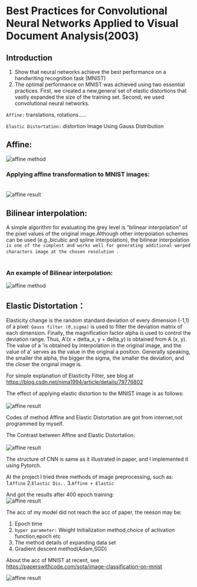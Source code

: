 Best Practices for Convolutional Neural Networks
Applied to Visual Document Analysis(2003)
=======
Introduction
---------
1. Show that neural networks achieve the best performance on a handwriting recognition task (MNIST)
2. The optimal performance on MNIST was achieved using two essential practices. 
First, we created a new,general set of elastic distortions that vastly expanded the size of the training set. 
Second, we used convolutional neural networks.


`Affine:`
translations, rotations.....

`Elastic Distortation:`
distortion Image Using Gauss Distribution


Affine:
----------
![affine method](https://github.com/FrankXu0808/Thesis_Reappearance-BestPracticeOfCNNinMnist/raw/master/images/affine.png)  

### Applying affine transformation to MNIST images:<br><br>
![affine result](https://github.com/FrankXu0808/Thesis_Reappearance-BestPracticeOfCNNinMnist/raw/master/images/affine_exa.png)  

Bilinear interpolation:
--------------
A simple algorithm for evaluating the grey level is “bilinear interpolation” of the pixel values of the original image.Although other interpolation schemes can be used (e.g.,bicubic  and  spline  interpolation),  the  bilinear interpolation `is one of the simplest and works well for generating additional warped characters image at the chosen resolution `.
<br><br>
### An example of Bilinear interpolation:
![affine method](https://github.com/FrankXu0808/Thesis_Reappearance-BestPracticeOfCNNinMnist/raw/master/images/Bilinear_interpolation.png) 

Elastic Distortation：
----------------
Elasticity change is the random standard deviation of every dimension (-1,1) of a pixel. `Gauss filter (0,sigma)` is used to filter the deviation matrix of each dimension. Finally, the magnification factor alpha is used to control the deviation range. Thus, A'(x + delta_x, y + delta_y) is obtained from A (x, y). The value of a 'is obtained by interpolation in the original image, and the value of a' serves as the value in the original a position. Generally speaking, the smaller the alpha, the bigger the sigma, the smaller the deviation, and the closer the original image is.

For simple explanation of Elasticity Filter, see blog at https://blog.csdn.net/nima1994/article/details/79776802

The effect of applying elastic distortion to the MNIST image is as follows:
<br><br>
![affine result](https://github.com/FrankXu0808/Thesis_Reappearance-BestPracticeOfCNNinMnist/raw/master/images/elastic_transformation.png)

Codes of method Affine and Elastic Distortation are got from internet,not programmed by myself.

The Contrast between Affine and Elastic Distortation:
<br><br>
![affine result](https://github.com/FrankXu0808/Thesis_Reappearance-BestPracticeOfCNNinMnist/raw/master/images/compare.png)  

The structure of CNN is same as it illustrated in paper, and I implemented it using Pytorch.

At the project I tried three methods of image preprocessing, such as:
1.`Affine`
2.`Elastic Dis..`
3.`Affine + Elastic`

And got the results after 400 epoch training:
<br><nr>
![affine result](https://github.com/FrankXu0808/Thesis_Reappearance-BestPracticeOfCNNinMnist/raw/master/images/results.png)  
  
The acc of my model did not reach the acc of paper, the reeson may be:
1. Epoch time
2. `hyper parameter:` Weight Initialization method,choice of activation function,epoch etc
3. The method details of expanding data set
4. Gradient descent method(Adam,SGD)

About the acc of MNIST at recent, see https://paperswithcode.com/sota/image-classification-on-mnist

![affine result](https://github.com/FrankXu0808/Thesis_Reappearance-BestPracticeOfCNNinMnist/raw/master/images/compare.png)  
